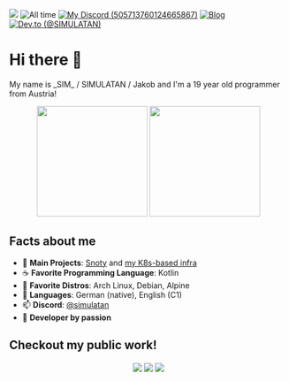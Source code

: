 ![ ](https://komarev.com/ghpvc/?username=SIMULATAN&color=blueviolet)
![All time](https://img.shields.io/endpoint?url=https://wakapi.simulatan.me/api/compat/shields/v1/SIMULATAN/interval:all_time&label=All%20time&color=blue)
[![My Discord (505713760124665867)](https://img.shields.io/badge/My-Discord-%235865F2.svg)](https://discord.com/users/505713760124665867)
[![Blog](https://img.shields.io/badge/Blog-black)](https://blog.simulatan.me)
[![Dev.to (@SIMULATAN)](https://img.shields.io/badge/dev.to-0A0A0A?style=flat&logo=devdotto&logoColor=white)](https://dev.to/simulatan)

# Hi there 👋
My name is \_SIM\_ / SIMULATAN / Jakob and I'm a 19 year old programmer from Austria!

<p align="center">
  <img height="200em" src="https://github-readme-stats.vercel.app/api?username=SIMULATAN&show_icons=true&theme=dracula&count_private=true"/>
  <img height="200em" src="https://github-readme-stats.vercel.app/api/wakatime?username=SIMULATAN&api_domain=wakapi.simulatan.me&layout=compact&langs_count=10&theme=dracula"/>
</p>

## Facts about me
- 🔭 **Main Projects**: [Snoty](https://github.com/SnotyMe) and [my K8s-based infra](https://github.com/SIMULATAN/k8s-ops)
- ☕ **Favorite Programming Language**: Kotlin
- 🐧 **Favorite Distros**: Arch Linux, Debian, Alpine
- 📙 **Languages**: German (native), English (C1)
- 📫 **Discord**: [@simulatan](https://discord.com/users/505713760124665867)
- 🚀 **Developer by passion**

## Checkout my public work!
<p align="center">
  <a href="https://github.com/SnotyMe/snoty-backend"><img align="center" src="https://github-readme-stats.vercel.app/api/pin/?username=snotyme&repo=snoty-backend&theme=dracula"/></a>
  <a href="https://github.com/SIMULATAN/k8s-ops"><img align="center" src="https://github-readme-stats.vercel.app/api/pin/?username=simulatan&repo=k8s-ops&theme=dracula"/></a>
  <a href="https://github.com/SIMULATAN/meteor-notifications-addon"><img align="center" src="https://github-readme-stats.vercel.app/api/pin/?username=simulatan&repo=meteor-notifications-addon&theme=dracula"/></a>
</p>
